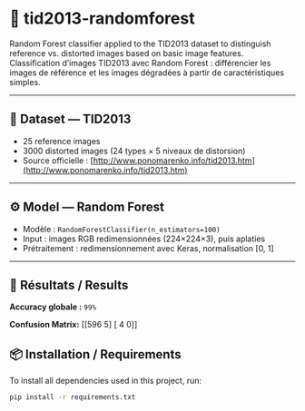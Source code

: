 # 🌳 tid2013-randomforest  
Random Forest classifier applied to the TID2013 dataset to distinguish reference vs. distorted images based on basic image features.  
Classification d’images TID2013 avec Random Forest : différencier les images de référence et les images dégradées à partir de caractéristiques simples.

---

## 📁 Dataset — TID2013

- 25 reference images  
- 3000 distorted images (24 types × 5 niveaux de distorsion)
- Source officielle : [http://www.ponomarenko.info/tid2013.htm](http://www.ponomarenko.info/tid2013.htm)

---

## ⚙️ Model — Random Forest

- Modèle : `RandomForestClassifier(n_estimators=100)`
- Input : images RGB redimensionnées (224×224×3), puis aplaties
- Prétraitement : redimensionnement avec Keras, normalisation [0, 1]

---

## 🧪 Résultats / Results

**Accuracy globale :** `99%`

**Confusion Matrix:**
[[596 5]
[ 4 0]]

## 📦 Installation / Requirements

To install all dependencies used in this project, run:

```bash
pip install -r requirements.txt

